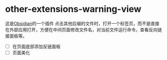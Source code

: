 # other-extensions-warning-view

这是[Obsidian](https://obsidian.md)的一个插件
点击其他后缀的文件时，打开一个标签页，而不是直接在外部应用打开，方便在中间页面修改文件名，对当前文件运行命令，查看反向链接面板等。

- [ ] 在页面底部添加反链面板
- [ ] 页面美化